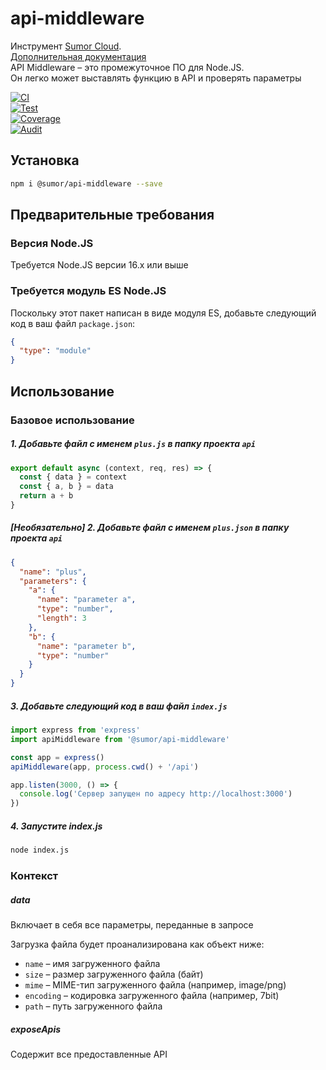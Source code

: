 # api-middleware

Инструмент [Sumor Cloud](https://sumor.cloud).  
[Дополнительная документация](https://sumor.cloud/api-middleware)  
API Middleware – это промежуточное ПО для Node.JS.  
Он легко может выставлять функцию в API и проверять параметры

[![CI](https://github.com/sumor-cloud/api-middleware/actions/workflows/ci.yml/badge.svg)](https://github.com/sumor-cloud/api-middleware/actions/workflows/ci.yml)  
[![Test](https://github.com/sumor-cloud/api-middleware/actions/workflows/ut.yml/badge.svg)](https://github.com/sumor-cloud/api-middleware/actions/workflows/ut.yml)  
[![Coverage](https://github.com/sumor-cloud/api-middleware/actions/workflows/coverage.yml/badge.svg)](https://github.com/sumor-cloud/api-middleware/actions/workflows/coverage.yml)  
[![Audit](https://github.com/sumor-cloud/api-middleware/actions/workflows/audit.yml/badge.svg)](https://github.com/sumor-cloud/api-middleware/actions/workflows/audit.yml)

## Установка

```bash
npm i @sumor/api-middleware --save
```

## Предварительные требования

### Версия Node.JS

Требуется Node.JS версии 16.x или выше

### Требуется модуль ES Node.JS

Поскольку этот пакет написан в виде модуля ES, добавьте следующий код в ваш файл `package.json`:

```json
{
  "type": "module"
}
```

## Использование

### Базовое использование

##### 1. Добавьте файл с именем `plus.js` в папку проекта `api`

```js
export default async (context, req, res) => {
  const { data } = context
  const { a, b } = data
  return a + b
}
```

##### [Необязательно] 2. Добавьте файл с именем `plus.json` в папку проекта `api`

```json
{
  "name": "plus",
  "parameters": {
    "a": {
      "name": "parameter a",
      "type": "number",
      "length": 3
    },
    "b": {
      "name": "parameter b",
      "type": "number"
    }
  }
}
```

##### 3. Добавьте следующий код в ваш файл `index.js`

```javascript
import express from 'express'
import apiMiddleware from '@sumor/api-middleware'

const app = express()
apiMiddleware(app, process.cwd() + '/api')

app.listen(3000, () => {
  console.log('Сервер запущен по адресу http://localhost:3000')
})
```

##### 4. Запустите index.js

```bash
node index.js
```

### Контекст

##### data

Включает в себя все параметры, переданные в запросе

Загрузка файла будет проанализирована как объект ниже:

- `name` – имя загруженного файла
- `size` – размер загруженного файла (байт)
- `mime` – MIME-тип загруженного файла (например, image/png)
- `encoding` – кодировка загруженного файла (например, 7bit)
- `path` – путь загруженного файла

##### exposeApis

Содержит все предоставленные API
